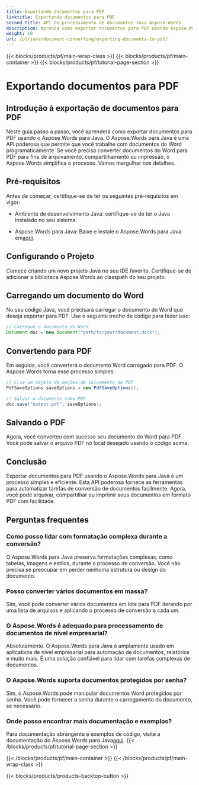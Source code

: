 ```yaml
---
title: Exportando documentos para PDF
linktitle: Exportando documentos para PDF
second_title: API de processamento de documentos Java Aspose.Words
description: Aprenda como exportar documentos para PDF usando Aspose.Words para Java. Este guia passo a passo simplifica o processo para conversão de documentos sem interrupções.
weight: 10
url: /pt/java/document-converting/exporting-documents-to-pdf/
---
```


{{< blocks/products/pf/main-wrap-class >}}
{{< blocks/products/pf/main-container >}}
{{< blocks/products/pf/tutorial-page-section >}}

# Exportando documentos para PDF


## Introdução à exportação de documentos para PDF

Neste guia passo a passo, você aprenderá como exportar documentos para PDF usando o Aspose.Words para Java. O Aspose.Words para Java é uma API poderosa que permite que você trabalhe com documentos do Word programaticamente. Se você precisa converter documentos do Word para PDF para fins de arquivamento, compartilhamento ou impressão, o Aspose.Words simplifica o processo. Vamos mergulhar nos detalhes.

## Pré-requisitos

Antes de começar, certifique-se de ter os seguintes pré-requisitos em vigor:

- Ambiente de desenvolvimento Java: certifique-se de ter o Java instalado no seu sistema.

-  Aspose.Words para Java: Baixe e instale o Aspose.Words para Java em[aqui](https://releases.aspose.com/words/java/).

## Configurando o Projeto

Comece criando um novo projeto Java no seu IDE favorito. Certifique-se de adicionar a biblioteca Aspose.Words ao classpath do seu projeto.

## Carregando um documento do Word

No seu código Java, você precisará carregar o documento do Word que deseja exportar para PDF. Use o seguinte trecho de código para fazer isso:

```java
// Carregue o documento do Word
Document doc = new Document("path/to/your/document.docx");
```

## Convertendo para PDF

Em seguida, você converterá o documento Word carregado para PDF. O Aspose.Words torna esse processo simples:

```java
// Crie um objeto de opções de salvamento de PDF
PdfSaveOptions saveOptions = new PdfSaveOptions();

// Salvar o documento como PDF
doc.save("output.pdf", saveOptions);
```

## Salvando o PDF

Agora, você converteu com sucesso seu documento do Word para PDF. Você pode salvar o arquivo PDF no local desejado usando o código acima.

## Conclusão

Exportar documentos para PDF usando o Aspose.Words para Java é um processo simples e eficiente. Esta API poderosa fornece as ferramentas para automatizar tarefas de conversão de documentos facilmente. Agora, você pode arquivar, compartilhar ou imprimir seus documentos em formato PDF com facilidade.

## Perguntas frequentes

### Como posso lidar com formatação complexa durante a conversão?

O Aspose.Words para Java preserva formatações complexas, como tabelas, imagens e estilos, durante o processo de conversão. Você não precisa se preocupar em perder nenhuma estrutura ou design do documento.

### Posso converter vários documentos em massa?

Sim, você pode converter vários documentos em lote para PDF iterando por uma lista de arquivos e aplicando o processo de conversão a cada um.

### O Aspose.Words é adequado para processamento de documentos de nível empresarial?

Absolutamente. O Aspose.Words para Java é amplamente usado em aplicativos de nível empresarial para automação de documentos, relatórios e muito mais. É uma solução confiável para lidar com tarefas complexas de documentos.

### O Aspose.Words suporta documentos protegidos por senha?

Sim, o Aspose.Words pode manipular documentos Word protegidos por senha. Você pode fornecer a senha durante o carregamento do documento, se necessário.

### Onde posso encontrar mais documentação e exemplos?

 Para documentação abrangente e exemplos de código, visite a documentação do Aspose.Words para Java[aqui](https://reference.aspose.com/words/java/).
{{< /blocks/products/pf/tutorial-page-section >}}

{{< /blocks/products/pf/main-container >}}
{{< /blocks/products/pf/main-wrap-class >}}

{{< blocks/products/products-backtop-button >}}
